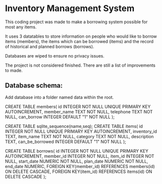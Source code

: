 # Inventory Management System

This coding project was made to make a borrowing system possible for most any items.

It uses 3 datatables to store information on people who would like to borrow items (members), the items which can be borrowed (items) and the record of historical and planned borrows (borrows).

Databases are wiped to ensure no privacy issues.


The project is not considered finished. There are still a list of improvements to made.

## Database schema:

Add database into a folder named data within the root.

CREATE TABLE members(
id INTEGER NOT NULL UNIQUE PRIMARY KEY AUTOINCREMENT,
member_name TEXT NOT NULL,
telephone TEXT NOT NULL,
can_borrow INTEGER DEFAULT "1" NOT NULL
);

CREATE TABLE sqlite_sequence(name,seq);
CREATE TABLE items(
id INTEGER NOT NULL UNIQUE PRIMARY KEY AUTOINCREMENT,
inventory_id TEXT,
item_name TEXT NOT NULL,
category TEXT NOT NULL,
description TEXT,
can_be_borrowed INTEGER DEFAULT "1" NOT NULL
);

CREATE TABLE borrows(
id INTEGER NOT NULL UNIQUE PRIMARY KEY AUTOINCREMENT,
member_id INTEGER NOT NULL,
item_id INTEGER NOT NULL,
start_date NUMERIC NOT NULL,
plan_date NUMERIC NOT NULL,
end_date NUMERIC,
FOREIGN KEY(member_id) REFERENCES members(id) ON DELETE CASCADE,
FOREIGN KEY(item_id) REFERENCES items(id) ON DELETE CASCADE
);
